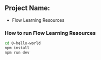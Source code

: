 ## Project Name:
 - Flow Learning Resources

### How to run Flow Learning Resources
```sh
cd 0-hello-world
npm install
npm run dev
```


